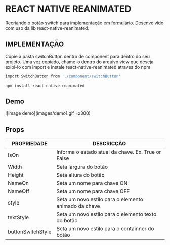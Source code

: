 # REACT NATIVE REANIMATED

Recriando o botão switch para implementação em formulário. Desenvolvido com uso da lib react-native-reanimated.

## IMPLEMENTAÇÃO

Copie a pasta switchButton dentro de component para dentro do seu projeto. Uma vez copiado, chame-o dentro do arquivo view que deseja exibi-lo com import e instale react-native-reanimated através do npm

```sh
import SwitchButton from './component/switchButton'
```

```sh
npm install react-native-reanimated
```

## Demo

![image demo](images/demo1.gif =x300)

## Props

| PROPRIEDADE | DESCRICÇÃO |
| ------ | ------ |
| IsOn | Informa o estado atual da chave. Ex. True or False |
| Width | Seta largura do botão|
| Height | Seta altura do botão |
| NameOn | Seta um nome para chave ON |
| NameOff | Seta um nome para chave OFF |
| style | Seta um novo estilo para o elemento animado da chave |
| textStyle | Seta um novo estilo para o elemento texto do botão |
| buttonSwitchStyle |  Seta um novo estilo para o containner do botão |
